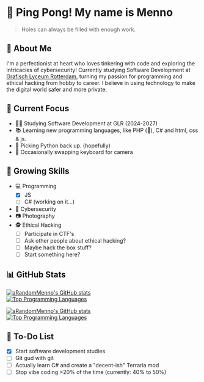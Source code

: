 
# 👋 Ping Pong! My name is Menno

> Holes can always be filled with enough work.

## 🚀 About Me

I'm a perfectionist at heart who loves tinkering with code and exploring the intricacies of cybersecurity!
Currently studying Software Development at [Grafisch Lyceum Rotterdam](https://www.glr.nl/), turning my passion for programming and ethical hacking from hobby to career.
I believe in using technology to make the digital world safer and more private.

## 🎯 Current Focus

* 👨‍🎓 Studying Software Development at GLR (2024-2027)
* 📚 Learning new programming languages, like PHP (🤮), C# and html, css & js.
* 🐍 Picking Python back up. (hopefully)
* 📸 Occasionally swapping keyboard for camera

## 💪 Growing Skills

* 💻 Programming
  * [X] JS
  * [ ] C# (working on it...) 
* 🔐 Cybersecurity
* 📷 Photography
* 🕵️ Ethical Hacking
  * [ ] Participate in CTF's
  * [ ] Ask other people about ethical hacking?
  * [ ] Maybe hack the box stuff?
  * [ ] Start something here?

## 📊 GitHub Stats

[![aRandomMenno's GitHub stats](https://readme-stats-arandommenno.vercel.app/api?username=arandommenno&show_icons=true&theme=midnight-purple#gh-dark-mode-only)<br>](https://github.com/arandommenno/github-readme-stats#gh-dark-mode-only)
[![Top Programming Languages](https://readme-stats-arandommenno.vercel.app/api/top-langs/?username=arandommenno&layout=compact&theme=midnight-purple#gh-dark-mode-only)](https://github.com/arandommenno/github-readme-stats#gh-dark-mode-only)

[![aRandomMenno's GitHub stats](https://readme-stats-arandommenno.vercel.app/api?username=arandommenno&show_icons=true&theme=buefy#gh-light-mode-only#gh-light-mode-only)<br>](https://github.com/arandommenno/github-readme-stats#gh-light-mode-only)
[![Top Programming Languages](https://readme-stats-arandommenno.vercel.app/api/top-langs/?username=arandommenno&layout=pie&theme=buefy#gh-light-mode-only#gh-light-mode-only)](https://github.com/arandommenno/github-readme-stats#gh-light-mode-only)

## 📝 To-Do List

* [x] Start software development studies
* [ ] Git gud with git
* [ ] Actually learn C# and create a "decent-ish" Terraria mod
* [ ] Stop vibe coding >20% of the time (currently: 40% to 50%)
